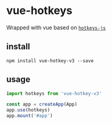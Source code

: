 # vue-hotkeys

Wrapped with vue based on [`hotkeys-js`](https://github.com/jaywcjlove/hotkeys)

## install
```shell
npm install vue-hotkey-v3 --save
```

## usage

```js
import hotkeys from 'vue-hotkey-v3'

const app = createApp(App)
app.use(hotkeys)
app.mount('#app')
```


